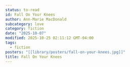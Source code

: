 ```yaml
---
status: to-read
id: Fall On Your Knees
author: Ann-Marie MacDonald
subcategory: love
category: fiction
date: "2025-10-07"
modified: 2025-10-25 02:11:12 GMT-04:00
tags:
  - fiction
posters: "[[library/posters/fall-on-your-knees.jpg]]"
title: Fall On Your Knees
---
```

